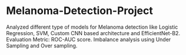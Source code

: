 # Melanoma-Detection-Project

Analyzed different type of models for Melanoma detection like Logistic Regression, SVM, Custom CNN based architecture and EfficientNet-B2. 
Evaluation Metric: ROC-AUC score.
Imbalance analysis using Under Sampling and Over sampling.
